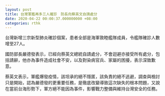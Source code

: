 ```yaml
---
layout: post
title: 台灣軍艦再多三人確診　防長向蔡英文自請處分
date: 2020-04-22 00:00:37.000000000 +08:00
categories: rthk
---
```


台灣新增三宗新型肺炎確診個案，患者全部是海軍敦睦艦隊成員，令艦隊確診人數增至27人。

國防部長嚴德發表示，已經向蔡英文總統自請處分，不會迴避亦接受所有處分，包括請辭，他亦為事件造成社會不安，以及對染病官兵、家屬的困擾，表示深致歉意。

蔡英文表示，軍艦爆發疫情，該坦承的絕不隱匿，該負責的絕不逃避，調查與檢討只是開始，認為嚴德發的更重要任務，是徹底改變導致這次缺失的根本問題，又說在當前台海形勢下，軍方絕不能因為事件，影響戰力整備與維持台灣安全的任務。
